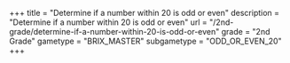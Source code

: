 +++
title = "Determine if a number within 20 is odd or even"
description = "Determine if a number within 20 is odd or even"
url = "/2nd-grade/determine-if-a-number-within-20-is-odd-or-even"
grade = "2nd Grade"
gametype = "BRIX_MASTER"
subgametype = "ODD_OR_EVEN_20"
+++